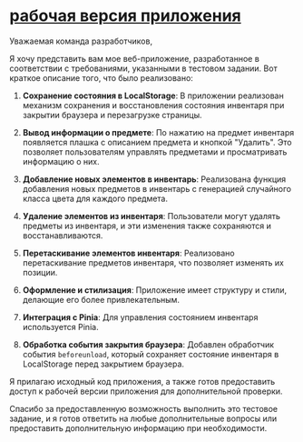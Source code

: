 # [рабочая версия приложения](https://inventory-rlt-test.vercel.app/)

Уважаемая команда разработчиков,   

Я хочу представить вам мое веб-приложение, разработанное в соответствии с требованиями, указанными в тестовом задании. Вот краткое описание того, что было реализовано:  

1. **Сохранение состояния в LocalStorage**: В приложении реализован механизм сохранения и восстановления состояния инвентаря при закрытии браузера и перезагрузке страницы.  

2. **Вывод информации о предмете**: По нажатию на предмет инвентаря появляется плашка с описанием предмета и кнопкой "Удалить". Это позволяет пользователям управлять предметами и просматривать информацию о них.  

3. **Добавление новых элементов в инвентарь**: Реализована функция добавления новых предметов в инвентарь с генерацией случайного класса цвета для каждого предмета.  

4. **Удаление элементов из инвентаря**: Пользователи могут удалять предметы из инвентаря, и эти изменения также сохраняются и восстанавливаются.  

5. **Перетаскивание элементов инвентаря**: Реализовано перетаскивание предметов инвентаря, что позволяет изменять их позиции.  

6. **Оформление и стилизация**: Приложение имеет структуру и стили, делающие его более привлекательным.  

7. **Интеграция с Pinia**: Для управления состоянием инвентаря используется Pinia.  

8. **Обработка события закрытия браузера**: Добавлен обработчик события `beforeunload`, который сохраняет состояние инвентаря в LocalStorage перед закрытием браузера.  

Я прилагаю исходный код приложения, а также готов предоставить доступ к рабочей версии приложения для дополнительной проверки.  

Спасибо за предоставленную возможность выполнить это тестовое задание, и я готов ответить на любые дополнительные вопросы или предоставить дополнительную информацию при необходимости.
